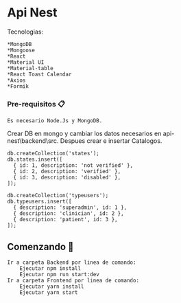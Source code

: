 # Api Nest

 Tecnologias:
 
 	*MongoDB
	*Mongoose
	*React
	*Material UI
	*Material-table
	*React Toast Calendar
	*Axios
	*Formik

### Pre-requisitos 📋

	Es necesario Node.Js y MongoDB.
  Crear DB en mongo y cambiar los datos necesarios en api-nest\backend\src.
  Despues crear e insertar Catalogos.
  
    db.createCollection('states');
    db.states.insert([
      { id: 1, description: 'not verified' },
      { id: 2, description: 'verified' },
      { id: 3, description: 'disabled' },
    ]);

    db.createCollection('typeusers');
    db.typeusers.insert([
      { description: 'superadmin', id: 1 },
      { description: 'clinician', id: 2 },
      { description: 'patient', id: 3 },
    ]);
  
	
## Comenzando 🚀

	Ir a carpeta Backend por linea de comando:
		Ejecutar npm install
		Ejecutar npm run start:dev
	Ir a carpeta Frontend por linea de comando:
		Ejecutar yarn install
		Ejecutar yarn start


